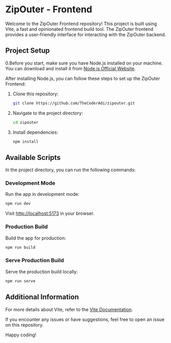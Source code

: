 # ZipOuter - Frontend

Welcome to the ZipOuter Frontend repository! This project is built using Vite, a fast and opinionated frontend build tool. The ZipOuter frontend provides a user-friendly interface for interacting with the ZipOuter backend.

## Project Setup

0.Before you start, make sure you have Node.js installed on your machine. You can download and install it from [Node.js Official Website](https://nodejs.org/).

After installing Node.js, you can follow these steps to set up the ZipOuter Frontend:

1. Clone this repository:

    ```bash
    git clone https://github.com/TheCoderAdi/zipouter.git
    ```

2. Navigate to the project directory:

    ```bash
    cd zipouter
    ```

3. Install dependencies:

    ```bash
    npm install
    ```

## Available Scripts

In the project directory, you can run the following commands:

### Development Mode

Run the app in development mode:

```bash
npm run dev
```

Visit [http://localhost:5173](http://localhost:5173) in your browser.

### Production Build

Build the app for production:

```bash
npm run build
```

### Serve Production Build

Serve the production build locally:

```bash
npm run serve
```

## Additional Information

For more details about Vite, refer to the [Vite Documentation](https://vitejs.dev/).

If you encounter any issues or have suggestions, feel free to open an issue on this repository.

Happy coding!
